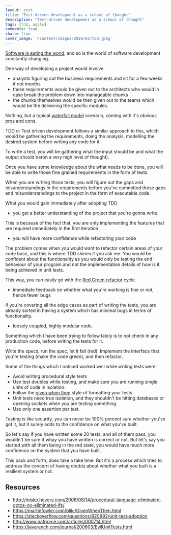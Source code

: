 ```yaml
---
layout: post
title: "Test-driven development as a school of thought"
description: "Test-driven development as a school of thought"
tags: [tdd, agile]
comments: true
share: true
cover_image: '/content/images/2019/02/tdd.jpeg'
---
```


[Software is eating the world](https://www.wsj.com/articles/SB10001424053111903480904576512250915629460), and so is the world of software development constantly changing. 

One way of developing a project would involve
- analysts figuring out the business requirements and sit for a few weeks if not months
- these requirements would be given out to the architects who would in case break the problem down into manageable chunks
- the chunks themselves would be then given out to the teams which would be the delivering the specific modules.

Nothing, but a typical [waterfall model](https://en.wikipedia.org/wiki/Waterfall_model) scenario, coming with it's obvious pros and cons. 

TDD or Test driven development follows a similar approach to this, which would be gathering the requirements, doing the analysis, modelling the desired system before writing any code for it.

To write a test, you will be gathering what the input should be and what the output should be(on a very high level of thought). 

Once you have some knowledge about the what needs to be done, you will be able to write those fine grained requirements in the form of tests. 

When you are writing those tests, you will figure out the gaps and misunderstandings in the requirements before you've committed those gaps and misunderstandings to the project in the form of executable code. 

What you would gain immediately after adopting TDD
- you get a better understanding of the project that you're gonna write.

This is because of the fact that, you are only implementing the features that are required immediately in the first iteration.

- you will have more confidence while refactoring your code

The problem comes when you would want to refactor certain areas of your code base, and this is where TDD shines if you ask me. You would be confident about the functionality as you would only be testing the end behaviour of your program and not the implementation details of how is it being achieved in unit tests.

This way, you can easily go with the [Red Green refactor](https://blog.cleancoder.com/uncle-bob/2014/12/17/TheCyclesOfTDD.html) cycle. 

- immediate feedback on whether what you're working is fine or not, hence fewer bugs

If you're covering all the edge cases as part of writing the tests, you are already sorted in having a system which has minimal bugs in terms of functionality. 

- loosely coupled, highly modular code. 

Something which I have been trying to follow lately is to not check in any production code, before writing the tests for it. 

Write the specs, run the spec, let it fail (red). Implement the interface that you're testing (make the code green), and then refactor. 

Some of the things which I noticed worked well while writing tests were

- Avoid writing procedural style tests
- Use test doubles while testing, and make sure you are running single units of code in isolation.
- Follow the [given when then](https://martinfowler.com/bliki/GivenWhenThen.html) style of formatting your tests
- Unit tests need true isolation, and they shouldn't be hitting databases or opening sockets when you are testing something. 
- Use only one assertion per test. 

Testing is like security, you can never be 100% percent sure whether you've got it, but it surely adds to the confidence on what you've built. 

So let's say if you have written some 20 tests, and all of them pass, you wouldn't be sure if whay you have written is correct or not. But let's say you started with all them being in the red state, you would have much more confidence on the system that you have built. 

This back and forth, does take a take time. But it's a process which tries to address the concern of having doubts about whether what you built is a resilient system or not. 

## Resources 

- http://misko.hevery.com/2008/08/14/procedural-language-eliminated-gotos-oo-eliminated-ifs/
- https://martinfowler.com/bliki/GivenWhenThen.html
- https://stackoverflow.com/questions/920992/unit-test-adoption
- http://www.natpryce.com/articles/000714.html
- https://javaranch.com/journal/200603/EvilUnitTests.html
